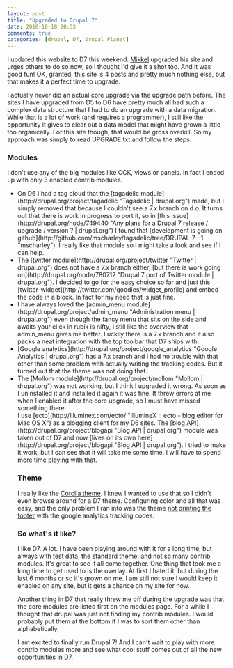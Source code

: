 ```yaml
---
layout: post
title: "Upgraded to Drupal 7"
date: 2010-10-18 20:53
comments: true
categories: [drupal, D7, Drupal Planet]
---
```

I updated this website to D7 this weekend. [Mikkel](http://mikkel.hoegh.org/blog/2010/oct/7/relaunching-blog-drupal-7 "Relauching my blog on Drupal 7 | Mikkel Høgh") upgraded his site and urges others to do so now, so I thought I'd give it a shot too. And it was good fun! OK, granted, this site is 4 posts and pretty much nothing else, but that makes it a perfect time to upgrade.

I actually never did an actual core upgrade via the upgrade path before. The sites I have upgraded from D5 to D6 have pretty much all had such a complex data structure that I had to do an upgrade with a data migration. While that is a lot of work (and requires a programmer), I still like the opportunity it gives to clear out a data model that might have grown a little too organically. For this site though, that would be gross overkill. So my approach was simply to read UPGRADE.txt and follow the steps.

### Modules

I don't use any of the big modules like CCK, views or panels. In fact I ended up with only 3 enabled contrib modules.
<ul>
<li>
  On D6 I had a tag cloud that the [tagadelic module](http://drupal.org/project/tagadelic "Tagadelic | drupal.org") made, but I simply removed that because I couldn't see a 7.x branch on d.o. It turns out that there is work in progress to port it, so in [this issue](http://drupal.org/node/749440 "Any plans for a Drupal 7 release / upgrade / version ? | drupal.org") I found that [development is going on github](http://github.com/mscharley/tagadelic/tree/DRUPAL-7--1 "mscharley"). I really like that module so I might take a look and see if I can help.
</li>
<li>
  The [twitter module](http://drupal.org/project/twitter "Twitter | drupal.org") does not have a 7.x branch either, [but there is work going on](http://drupal.org/node/780712 "Drupal 7 port of Twitter module | drupal.org"). I decided to go for the easy choice so far and just this [twitter-widget](http://twitter.com/goodies/widget_profile) and embed the code in a block. In fact for my need that is just fine.
</li>
<li>
  I have always loved the [admin_menu module](http://drupal.org/project/admin_menu "Administration menu | drupal.org") even though the fancy menu that sits on the side and awaits your click in rubik is nifty, I still like the overview that admin_menu gives me better. Luckily there is a 7.x branch and it also packs a neat integration with the top toolbar that D7 ships with. 
</li>
<li>
  [Google analytics](http://drupal.org/project/google_analytics "Google Analytics | drupal.org") has a 7.x branch and I had no trouble with that other than some problem with actually writing the tracking codes. But it turned out that the theme was not doing that.
</li>
<li>
  The [Mollom module](http://drupal.org/project/mollom "Mollom | drupal.org") was not working, but I think I upgraded it wrong. As soon as I uninstalled it and installed it again it was fine. It threw errors at me when I enabled it after the core upgrade, so I must have missed something there.
</li>
I use [ecto](http://illuminex.com/ecto/ "illumineX :: ecto - blog editor for Mac OS X") as a blogging client for my D6 sites. The [blog API](http://drupal.org/project/blogapi "Blog API | drupal.org") module was taken out of D7 and now [lives on its own here](http://drupal.org/project/blogapi "Blog API | drupal.org"). I tried to make it work, but I can see that it will take me some time. I will have to spend more time playing with that.

### Theme

I really like the [Corolla theme](http://drupal.org/project/corolla "Corolla | drupal.org"). I knew I wanted to use that so I didn't even browse around for a D7 theme. Configuring color and all that was easy, and the only problem I ran into was the theme [not printing the footer](http://drupal.org/node/945124 "Footer is not output anywhere | drupal.org") with the google analytics tracking codes.

### So what's it like?

I like D7. A lot. I have been playing around with it for a long time, but always with test data, the standard theme, and not so many contrib modules. It's great to see it all come together. One thing that took me a long time to get used to is the overlay. At first I hated it, but during the last 6 months or so it's grown on me. I am still not sure I would keep it enabled on any site, but it gets a chance on my site for now.

Another thing in D7 that really threw me off during the upgrade was that the core modules are listed first on the modules page. For a while I thought that drupal was just not finding my contrib modules. I would probably put them at the bottom if I was to sort them other than alphabetically.

I am excited to finally run Drupal 7! And I can't wait to play with more contrib modules more and see what cool stuff comes out of all the new opportunities in D7.
